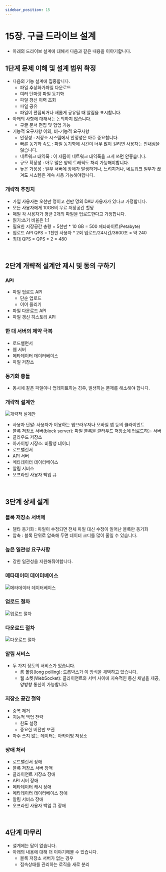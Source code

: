 ```yaml
---
sidebar_position: 15
---
```


# 15장. 구글 드라이브 설계

- 아래의 드라이브 설계에 대해서 다음과 같은 내용을 이야기합니다.

## 1단계 문제 이해 및 설계 범위 확정

- 다음의 기능 설계에 집중합니다.
  - 파일 추상화가파일 다운로드
  - 여러 단마렝 파일 동기화
  - 파일 갱신 이력 조회
  - 파일 공유
  - 파일이 편집되거나 새롭게 공유될 때 알림을 표시합니다.
- 아래의 사항에 대해서는 논의하지 않습니다.
  - 구글 문서 편집 및 협업 기능
- 기능적 요구사항 이외, 비-기능적 요구사항
  - 안정성 : 저장소 시스템에서 안정성은 아주 중요합니다.
  - 빠른 동기화 속도 : 파일 동기화에 시간이 너무 많이 걸리면 사용자는 인내심을 잃습니다.
  - 네트워크 대역폭 : 이 제품이 네트워크 대역폭을 크게 쓰면 안좋습니다.
  - 규모 확장성 : 아무 많은 양의 트래픽도 처리 가능해야합니다.
  - 높은 가용성 : 일부 서버에 장애가 발생하거나, 느려지거나, 네트워크 일부가 끊겨도 시스템은 계속 사용 가능해야합니다.

### 개략적 추정치

- 가입 사용자는 오천만 명이고 천만 명의 DAU 사용자가 있다고 가정합니다.
- 모든 사용자에게 10GB의 무료 저장공간 할당
- 매일 각 사용자가 평균 2개의 파일을 업로드한다고 가정합니다.
- 읽기:쓰기 비율은 1:1
- 필요한 저장공간 총량 = 5천만 * 10 GB = 500 페타바이트(Petabyte)
- 업로드 API QPS = 1천만 사용자 * 2회 업로드/24시간/3600초 = 약 240
- 최대 QPS = QPS * 2 = 480

<br/>

## 2단계 개략적 설계안 제시 및 동의 구하기

### API

- 파일 업로드 API 
  - 단순 업로드
  - 이어 올리기
- 파일 다운로드 API
- 파일 갱신 히스토리 API

### 한 대 서버의 제약 극복

- 로드밸런서
- 웹 서버
- 메타데이터 데이터베이스
- 파일 저장소

### 동기화 충돌

- 동시에 같은 파일이나 업데이트하는 경우, 발생하는 문제를 해소해야 합니다.

### 개략적 설계안

![개략적 설계안](https://user-images.githubusercontent.com/42582516/192144766-d5ab653d-dc0b-4f24-8be2-892aa55a7cba.png)

- 사용자 단말: 사용자가 이용하는 웹브라우저나 모바일 앱 등의 클라이언트
- 블록 저장소 서버(block server): 파일 블록을 클라우드 저장소에 업로드하는 서버
- 클라우드 저장소
- 아카이빙 저장소: 비활성 데이터
- 로드밸런서
- API 서버
- 메타데이터 데이터베이스
- 알림 서비스
- 오프라인 사용자 백업 큐

<br/>

## 3단계 상세 설계

### 블록 저장소 서버에

- 델타 동기화 : 파일이 수정되면 전체 파일 대신 수정이 일어난 블록만 동기화
- 압축 : 블록 단위로 압축해 두면 데이터 크디를 많이 줄일 수 있습니다.

### 높은 일관성 요구사항

- 강한 일관성을 지원해줘야합니다.

### 메타데이터 데이터베이스

![메타데이터 데이터베이스](https://user-images.githubusercontent.com/42582516/192145004-4e7d2b84-9aa2-4a69-87b8-99502cf00ce6.png)

### 업로드 절차

![업로드 절차](https://user-images.githubusercontent.com/42582516/192145018-69314438-dc5e-4dee-a253-088a061b8fb9.png)

### 다운로드 절차

![다운로드 절차](https://user-images.githubusercontent.com/42582516/192145027-79c9ed66-693b-4ead-ae8c-464978f0c86e.png)

### 알림 서비스

- 두 가지 정도의 서비스가 있습니다.
  - 롱 폴링(long polling): 드롭박스가 이 방식을 채택하고 있습니다.
  - 웹 소켓(WebSocket): 클라이언트와 서버 사이에 지속적인 통신 채널을 제공, 양방향 통신이 가능합니다.

### 저장소 공간 절약

- 중복 제거
- 지능적 백업 전략
  - 한도 설정
  - 중요한 버전만 보관
- 자주 쓰지 않는 데이터는 아카이빙 저장소

### 장애 처리

- 로드밸런서 장애
- 블록 저장소 서버 장액
- 클라이언트 저장소 장애
- API 서버 장애
- 메타데이터 캐시 장애
- 메타데이터 데이터베이스 장애
- 알림 서비스 장애
- 오프라인 사용자 백업 큐 장애

<br/>

## 4단계 마무리

- 설계에는 답이 없습니다.
- 아래의 내용에 대해 더 이야기해볼 수 있습니다.
  - 블록 저장소 서버가 없는 경우
  - 접속상태를 관리하는 로직을 새로 분리